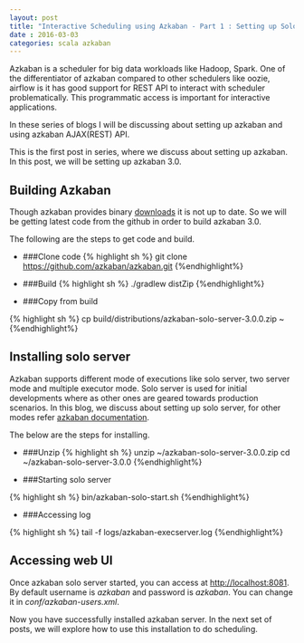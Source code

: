 ```yaml
---
layout: post
title: "Interactive Scheduling using Azkaban - Part 1 : Setting up Solo Server"
date : 2016-03-03
categories: scala azkaban
---
```

Azkaban is a scheduler for big data workloads like Hadoop, Spark. One of the differentiator of azkaban compared to other schedulers like oozie, airflow is it has good support for REST API to interact with scheduler problematically. This programmatic access is important for interactive applications.

In these series of blogs I will be discussing about setting up azkaban and using azkaban AJAX(REST) API.

This is the first post in series, where we discuss about setting up azkaban. In this post, we will be setting up azkaban 3.0.

## Building Azkaban

Though azkaban provides binary [downloads](http://azkaban.github.io/downloads.html) it is not up to date. So we will be getting latest code from the github in order to build azkaban 3.0. 

The following are the steps to get code and build.

* ###Clone code
{% highlight sh %}
 git clone https://github.com/azkaban/azkaban.git
{%endhighlight%}

* ###Build
{% highlight sh %}
./gradlew distZip
{%endhighlight%}

* ###Copy from build 

{% highlight sh %}
  cp build/distributions/azkaban-solo-server-3.0.0.zip ~
{%endhighlight%} 

## Installing solo server

Azkaban supports different mode of executions like solo server, two server mode and multiple executor mode. Solo server is used for initial developments where as other ones are geared towards production scenarios. In this blog, we discuss about setting up solo server, for other modes refer [azkaban documentation](http://azkaban.github.io/azkaban/docs/latest/#getting-started).

The below are the steps for installing.

* ###Unzip 
{% highlight sh %}
unzip ~/azkaban-solo-server-3.0.0.zip
cd ~/azkaban-solo-server-3.0.0
{%endhighlight%} 

* ###Starting solo server

{% highlight sh %}
bin/azkaban-solo-start.sh
{%endhighlight%} 
  
* ###Accessing log

{% highlight sh %}
tail -f logs/azkaban-execserver.log
{%endhighlight%} 


## Accessing web UI

 Once azkaban solo server started, you can access at [http://localhost:8081](http://localhost:8081/). By default username is *azkaban* and password is *azkaban*. You can change it in *conf/azkaban-users.xml*.

 Now you have successfully installed azkaban server. In the next set of posts, we will explore how to use this installation to do scheduling.